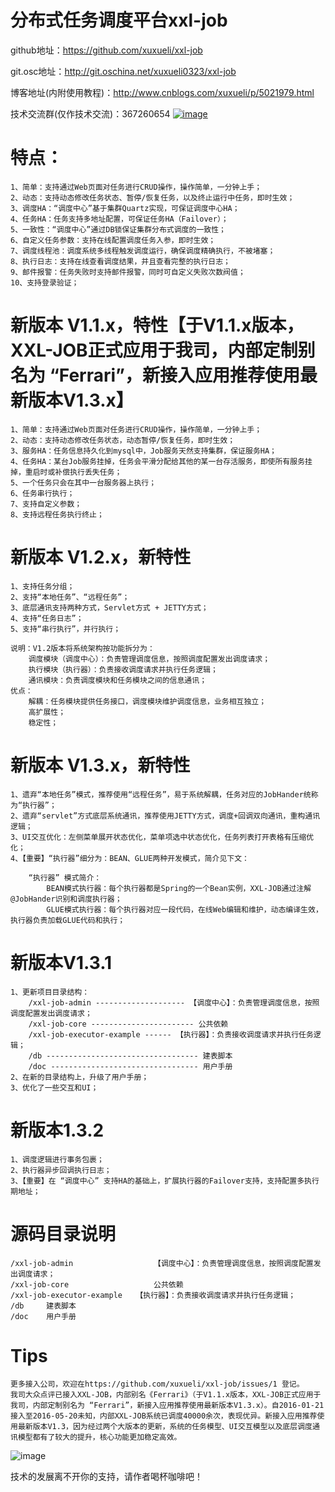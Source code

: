 # 分布式任务调度平台xxl-job
github地址：https://github.com/xuxueli/xxl-job

git.osc地址：http://git.oschina.net/xuxueli0323/xxl-job

博客地址(内附使用教程)：http://www.cnblogs.com/xuxueli/p/5021979.html

技术交流群(仅作技术交流)：367260654    [![image](http://pub.idqqimg.com/wpa/images/group.png)](http://shang.qq.com/wpa/qunwpa?idkey=4686e3fe01118445c75673a66b4cc6b2c7ce0641528205b6f403c179062b0a52)

# 特点：
	1、简单：支持通过Web页面对任务进行CRUD操作，操作简单，一分钟上手；
	2、动态：支持动态修改任务状态、暂停/恢复任务，以及终止运行中任务，即时生效；
	3、调度HA：“调度中心”基于集群Quartz实现，可保证调度中心HA；
	4、任务HA：任务支持多地址配置，可保证任务HA（Failover）；
	5、一致性：“调度中心”通过DB锁保证集群分布式调度的一致性；
	6、自定义任务参数：支持在线配置调度任务入参，即时生效；
	7、调度线程池：调度系统多线程触发调度运行，确保调度精确执行，不被堵塞；
	8、执行日志：支持在线查看调度结果，并且查看完整的执行日志；
	9、邮件报警：任务失败时支持邮件报警，同时可自定义失败次数阀值；
	10、支持登录验证；
	
# 新版本 V1.1.x，特性【于V1.1.x版本，XXL-JOB正式应用于我司，内部定制别名为 “Ferrari”，新接入应用推荐使用最新版本V1.3.x】
	1、简单：支持通过Web页面对任务进行CRUD操作，操作简单，一分钟上手；
	2、动态：支持动态修改任务状态，动态暂停/恢复任务，即时生效；
	3、服务HA：任务信息持久化到mysql中，Job服务天然支持集群，保证服务HA；
	4、任务HA：某台Job服务挂掉，任务会平滑分配给其他的某一台存活服务，即使所有服务挂掉，重启时或补偿执行丢失任务；
	5、一个任务只会在其中一台服务器上执行；
	6、任务串行执行；
	7、支持自定义参数；
	8、支持远程任务执行终止；

# 新版本 V1.2.x，新特性
	1、支持任务分组；
	2、支持“本地任务”、“远程任务”；
	3、底层通讯支持两种方式，Servlet方式 + JETTY方式；
	4、支持“任务日志”；
	5、支持“串行执行”，并行执行；
	
	说明：V1.2版本将系统架构按功能拆分为：
		调度模块（调度中心）：负责管理调度信息，按照调度配置发出调度请求；
		执行模块（执行器）：负责接收调度请求并执行任务逻辑；
		通讯模块：负责调度模块和任务模块之间的信息通讯；
	优点：
		解耦：任务模块提供任务接口，调度模块维护调度信息，业务相互独立；
		高扩展性；
		稳定性；

# 新版本 V1.3.x，新特性
	1、遗弃“本地任务”模式，推荐使用“远程任务”，易于系统解耦，任务对应的JobHander统称为“执行器”；
	2、遗弃“servlet”方式底层系统通讯，推荐使用JETTY方式，调度+回调双向通讯，重构通讯逻辑；
	3、UI交互优化：左侧菜单展开状态优化，菜单项选中状态优化，任务列表打开表格有压缩优化；
	4、【重要】“执行器”细分为：BEAN、GLUE两种开发模式，简介见下文：
	
		“执行器” 模式简介：
			BEAN模式执行器：每个执行器都是Spring的一个Bean实例，XXL-JOB通过注解@JobHander识别和调度执行器；
			GLUE模式执行器：每个执行器对应一段代码，在线Web编辑和维护，动态编译生效，执行器负责加载GLUE代码和执行；
			
# 新版本V1.3.1
	1、更新项目目录结构：
		/xxl-job-admin -------------------- 【调度中心】：负责管理调度信息，按照调度配置发出调度请求；
		/xxl-job-core ----------------------- 公共依赖
		/xxl-job-executor-example ------ 【执行器】：负责接收调度请求并执行任务逻辑；
		/db ---------------------------------- 建表脚本
		/doc --------------------------------- 用户手册
	2、在新的目录结构上，升级了用户手册；
	3、优化了一些交互和UI；
	
# 新版本1.3.2
	1、调度逻辑进行事务包裹；
	2、执行器异步回调执行日志；
	3、【重要】在 “调度中心” 支持HA的基础上，扩展执行器的Failover支持，支持配置多执行期地址；

# 源码目录说明
	/xxl-job-admin					【调度中心】：负责管理调度信息，按照调度配置发出调度请求；
	/xxl-job-core					公共依赖
	/xxl-job-executor-example	【执行器】：负责接收调度请求并执行任务逻辑；
	/db		建表脚本
	/doc	用户手册
	
# Tips
	更多接入公司，欢迎在https://github.com/xuxueli/xxl-job/issues/1 登记。
	我司大众点评已接入XXL-JOB，内部别名《Ferrari》（于V1.1.x版本，XXL-JOB正式应用于我司，内部定制别名为 “Ferrari”，新接入应用推荐使用最新版本V1.3.x）。自2016-01-21接入至2016-05-20未知，内部XXL-JOB系统已调度40000余次，表现优异。新接入应用推荐使用最新版本V1.3，因为经过两个大版本的更新，系统的任务模型、UI交互模型以及底层调度通讯模型都有了较大的提升，核心功能更加稳定高效。
	
	
![image](http://images2015.cnblogs.com/blog/554415/201605/554415-20160513183306234-1939652116.png)

技术的发展离不开你的支持，请作者喝杯咖啡吧！
